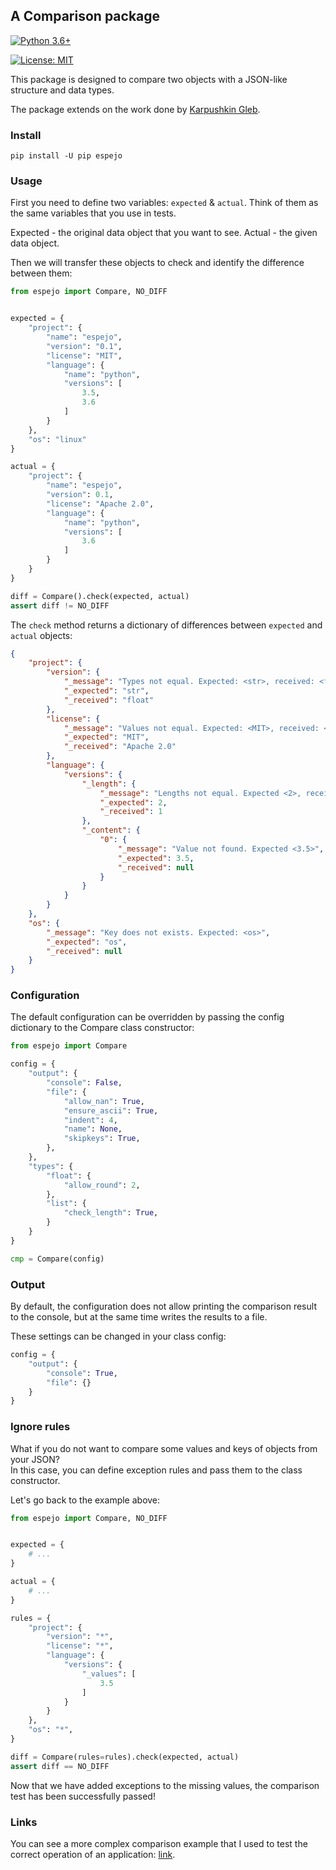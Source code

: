 ## A Comparison package

<!-- [![Build Status](https://travis-ci.com/rugleb/JsonCompare.svg?branch=master)](https://travis-ci.com/rugleb/JsonCompare) -->
<!-- [![codecov](https://codecov.io/gh/rugleb/JsonCompare/branch/master/graph/badge.svg)](https://codecov.io/gh/rugleb/JsonCompare) -->
[![Python 3.6+](https://img.shields.io/badge/python-3.6+-green.svg)](https://www.python.org/downloads/release/python-360/)
<!-- [![PyPI version](https://badge.fury.io/py/espejo.svg)](https://badge.fury.io/py/espejo) -->
[![License: MIT](https://img.shields.io/badge/License-MIT-yellow.svg)](https://opensource.org/licenses/MIT)

This package is designed to compare two objects with a JSON-like structure and data types.

The package extends on the work done by [Karpushkin Gleb](https://github.com/rugleb).

### Install

```
pip install -U pip espejo
```

### Usage

First you need to define two variables: `expected` & `actual`.
Think of them as the same variables that you use in tests.

Expected - the original data object that you want to see.
Actual - the given data object.

Then we will transfer these objects to check and identify the difference between them:

```python
from espejo import Compare, NO_DIFF


expected = {
    "project": {
        "name": "espejo",
        "version": "0.1",
        "license": "MIT",
        "language": {
            "name": "python",
            "versions": [
                3.5,
                3.6
            ]
        }
    },
    "os": "linux"
}

actual = {
    "project": {
        "name": "espejo",
        "version": 0.1,
        "license": "Apache 2.0",
        "language": {
            "name": "python",
            "versions": [
                3.6
            ]
        }
    }
}

diff = Compare().check(expected, actual)
assert diff != NO_DIFF
```

The `check` method returns a dictionary of differences between `expected` and `actual` objects:

```json
{
    "project": {
        "version": {
            "_message": "Types not equal. Expected: <str>, received: <float>",
            "_expected": "str",
            "_received": "float"
        },
        "license": {
            "_message": "Values not equal. Expected: <MIT>, received: <Apache 2.0>",
            "_expected": "MIT",
            "_received": "Apache 2.0"
        },
        "language": {
            "versions": {
                "_length": {
                    "_message": "Lengths not equal. Expected <2>, received: <1>",
                    "_expected": 2,
                    "_received": 1
                },
                "_content": {
                    "0": {
                        "_message": "Value not found. Expected <3.5>",
                        "_expected": 3.5,
                        "_received": null
                    }
                }
            }
        }
    },
    "os": {
        "_message": "Key does not exists. Expected: <os>",
        "_expected": "os",
        "_received": null
    }
}
```

### Configuration

The default configuration can be overridden by passing the config dictionary to the Compare class constructor:

```python
from espejo import Compare

config = {
    "output": {
        "console": False,
        "file": {
            "allow_nan": True,
            "ensure_ascii": True,
            "indent": 4,
            "name": None,
            "skipkeys": True,
        },
    },
    "types": {
        "float": {
            "allow_round": 2,
        },
        "list": {
            "check_length": True,
        }
    }
}

cmp = Compare(config)
```

### Output

By default, the configuration does not allow printing the comparison result to the console,
but at the same time writes the results to a file.


These settings can be changed in your class config:

```py
config = {
    "output": {
        "console": True,
        "file": {}
    }
}
```

### Ignore rules

What if you do not want to compare some values and keys of objects from your JSON?  
In this case, you can define exception rules and pass them to the class constructor.

Let's go back to the example above:

```python
from espejo import Compare, NO_DIFF


expected = {
    # ...
}

actual = {
    # ...
}

rules = {
    "project": {
        "version": "*",
        "license": "*",
        "language": {
            "versions": {
                "_values": [
                    3.5
                ]
            }
        }
    },
    "os": "*",
}

diff = Compare(rules=rules).check(expected, actual)
assert diff == NO_DIFF
```

Now that we have added exceptions to the missing values,
the comparison test has been successfully passed!

### Links

You can see a more complex comparison example that I used to test the correct operation of an application:
[link](https://github.com/twoormore/espejo/blob/master/tests/test_compare.py#L84).
